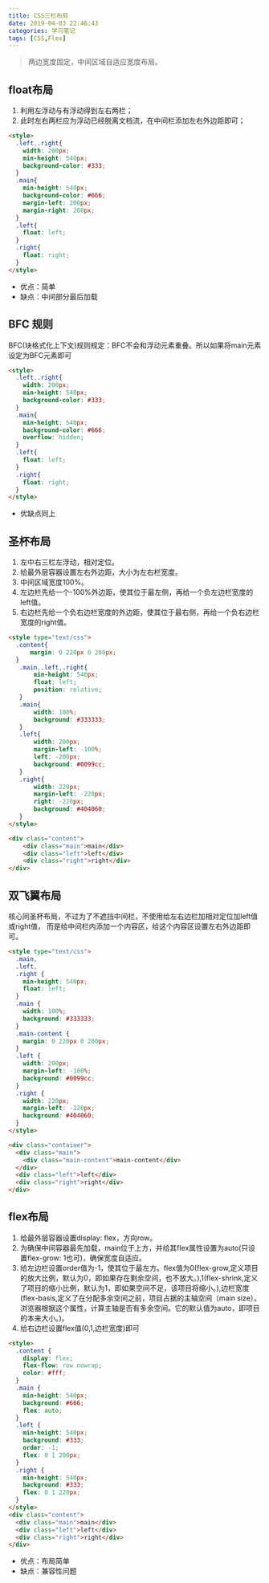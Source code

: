 ```yaml
---
title: CSS三栏布局
date: 2019-04-03 22:46:43
categories: 学习笔记
tags: [CSS,Flex]
---
```


>两边宽度固定，中间区域自适应宽度布局。
<!--more-->
## float布局

1. 利用左浮动与有浮动得到左右两栏；
2. 此时左右两栏应为浮动已经脱离文档流，在中间栏添加左右外边距即可；

```html
<style>
  .left,.right{
    width: 200px;
    min-height: 540px;
    background-color: #333;
  }
  .main{
    min-height: 540px;
    background-color: #666;
    margin-left: 200px;
    margin-right: 200px;
  }
  .left{
    float: left;
  }
  .right{
    float: right;
  }
</style>
```

+ 优点：简单
+ 缺点：中间部分最后加载
  
## BFC 规则

BFC(块格式化上下文)规则规定：BFC不会和浮动元素重叠。所以如果将main元素设定为BFC元素即可

```html
<style>
  .left,.right{
    width: 200px;
    min-height: 540px;
    background-color: #333;
  }
  .main{
    min-height: 540px;
    background-color: #666;
    overflow: hidden;
  }
  .left{
    float: left;
  }
  .right{
    float: right;
  }
</style>
```

+ 优缺点同上

## 圣杯布局

1. 左中右三栏左浮动，相对定位。
2. 给最外层容器设置左右外边距，大小为左右栏宽度。
3. 中间区域宽度100%。
4. 左边栏先给一个-100%外边距，使其位于最左侧，再给一个负左边栏宽度的left值。
5. 右边栏先给一个负右边栏宽度的外边距，使其位于最右侧，再给一个负右边栏宽度的right值。

```html
<style type="text/css">
  .content{
      margin: 0 220px 0 200px;
  }
   .main,.left,.right{
       min-height: 540px;
       float: left;
       position: relative;
   }
   .main{
       width: 100%;
       background: #333333;
   }
   .left{
       width: 200px;
       margin-left: -100%;
       left: -200px;
       background: #0099cc;
   }
   .right{
       width: 220px;
       margin-left: -220px;
       right: -220px;
       background: #404060;
   }
</style>

<div class="content">
    <div class="main">main</div>
    <div class="left">left</div>
    <div class="right">right</div>
</div>
```

## 双飞翼布局

核心同圣杯布局，不过为了不遮挡中间栏，不使用给左右边栏加相对定位加left值或right值，
而是给中间栏内添加一个内容区，给这个内容区设置左右外边距即可。

```html
<style type="text/css">
  .main,
  .left,
  .right {
    min-height: 540px;
    float: left;
  }
  .main {
    width: 100%;
    background: #333333;
  }
  .main-content {
    margin: 0 220px 0 200px;
  }
  .left {
    width: 200px;
    margin-left: -100%;
    background: #0099cc;
  }
  .right {
    width: 220px;
    margin-left: -220px;
    background: #404060;
  }
</style>

<div class="container">
  <div class="main">
    <div class="main-content">main-content</div>
  </div>
  <div class="left">left</div>
  <div class="right">right</div>
</div>
```

## flex布局

1. 给最外层容器设置display: flex，方向row。
2. 为确保中间容器最先加载，main位于上方，并给其flex属性设置为auto(只设置flex-grow: 1也可)，确保宽度自适应。
3. 给左边栏设置order值为-1，使其位于最左方。flex值为0(flex-grow,定义项目的放大比例，默认为0，即如果存在剩余空间，也不放大。),1(flex-shrink,定义了项目的缩小比例，默认为1，即如果空间不足，该项目将缩小。),边栏宽度(flex-basis,定义了在分配多余空间之前，项目占据的主轴空间（main size）。浏览器根据这个属性，计算主轴是否有多余空间。它的默认值为auto，即项目的本来大小。)。
4. 给右边栏设置flex值(0,1,边栏宽度)即可

```html
<style>
  .content {
    display: flex;
    flex-flow: row nowrap;
    color: #fff;
  }
  .main {
    min-height: 540px;
    background: #666;
    flex: auto;
  }
  .left {
    min-height: 540px;
    background: #333;
    order: -1;
    flex: 0 1 200px;
  }
  .right {
    min-height: 540px;
    background: #333;
    flex: 0 1 220px;
  }
</style>
<div class="content">
  <div class="main">main</div>
  <div class="left">left</div>
  <div class="right">right</div>
</div>
```

+ 优点：布局简单
+ 缺点：兼容性问题
